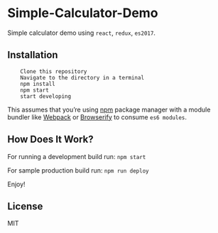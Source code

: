Simple-Calculator-Demo
=========================

Simple calculator demo using `react`, `redux`, `es2017`.  

## Installation

```
    Clone this repository
    Navigate to the directory in a terminal
    npm install
    npm start
    start developing
```

This assumes that you’re using [npm](http://npmjs.com/) package manager with a module bundler like [Webpack](http://webpack.github.io) or [Browserify](http://browserify.org/) to consume `es6 modules`.

## How Does It Work?

For running a development build run:
`npm start`

For sample production build run:
`npm run deploy`

Enjoy!

## License

MIT
